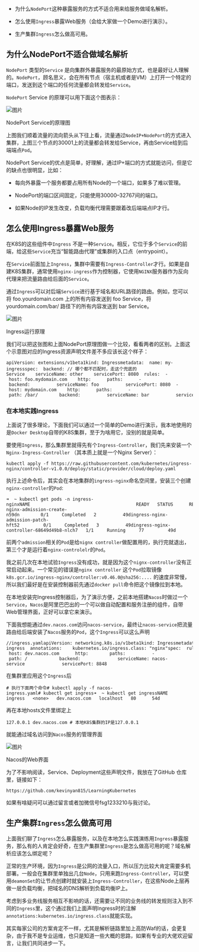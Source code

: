 

-   为什么`NodePort`这种暴露服务的方式不适合用来给服务做域名解析。
    
-   怎么使用`Ingress`暴露Web服务（会给大家做一个Demo进行演示）。
    
-   生产集群`Ingress`怎么做高可用。
    

## 为什么NodePort不适合做域名解析

`NodePort` 类型的`Service` 是向集群外暴露服务的最原始方式，也是最好让人理解的。`NodePort`，顾名思义，会在所有节点（宿主机或者是VM）上打开一个特定的端口，发送到这个端口的任何流量都会转发给`Service`。

`NodePort` Service 的原理可以用下面这个图表示：

![图片](https://mmbiz.qpic.cn/mmbiz_jpg/z4pQ0O5h0f72HGLQiapjiafia6Wrica7RgxSO6pLQMJhUXqSFGMcq0aFdzrwPbELWLwiaHsmLZiaoFhOfI2WV8awcjVA/640?wx_fmt=jpeg)

NodePort Service的原理图

上图我们顺着流量的流向箭头从下往上看，流量通过`NodeIP+NodePort`的方式进入集群，上图三个节点的30001上的流量都会转发给Service，再由Service给到后端端点`Pod`。

NodePort Service的优点是简单，好理解，通过IP+端口的方式就能访问，但是它的缺点也很明显，比如：

-   每向外暴露一个服务都要占用所有Node的一个端口，如果多了难以管理。
    
-   NodePort的端口区间固定，只能使用30000–32767间的端口。
    
-   如果Node的IP发生改变，负载均衡代理需要跟着改后端端点IP才行。
    

## 怎么使用Ingress暴露Web服务

在K8S的这些组件中`Ingress` 不是一种`Service`。相反，它位于多个`Service`的前端，给这些`Service`充当“智能路由代理”或集群的入口点（entrypoint）。

在`Service`前面加上`Ingress`，集群中需要有`Ingress-Controller`才行。如果是自建K8S集群，通常使用`nginx-ingress`作为控制器，它使用`NGINX`服务器作为反向代理来把流量路由给后面的`Service`。

通过`Ingress`可以对后端`Service`进行基于域名和URL路径的路由。例如，您可以将 foo.yourdomain.com 上的所有内容发送到 foo Service，将 yourdomain.com/bar/ 路径下的所有内容发送到 bar Service。

![图片](https://mmbiz.qpic.cn/mmbiz_jpg/z4pQ0O5h0f72HGLQiapjiafia6Wrica7RgxS3WoAIsoGunicvWOBPBZZrq8hz9TeWefGqIh6bibjJia6jdftnQKpia5jRQ/640?wx_fmt=jpeg)

Ingress运行原理

我们可以把这张图和上面NodePort原理图做一个比较，看看两者的区别。上面这个示意图对应的Ingress资源声明文件差不多应该长这个样子：

```auto
apiVersion: extensions/v1beta1kind: Ingressmetadata:  name: my-ingressspec:  backend: // 哪个都不匹配时，走这个兜底的Service    serviceName: other    servicePort: 8080  rules:  - host: foo.mydomain.com    http:      paths:      - backend:          serviceName: foo          servicePort: 8080  - host: mydomain.com    http:      paths:      - path: /bar/        backend:          serviceName: bar          servicePort: 8080
```

### 在本地实践Ingress

上面说了很多理论，下面我们可以通过一个简单的Demo进行演示，我本地使用的是`Docker Desktop`自带的K8S集群，至于为啥用它，没别的就是简单。

要使用`Ingress`，那么集群里就得先有个`Ingress-Controller`，我们先来安装一个`Nginx-Ingress-Controller` （其本质上就是一个Nginx Server）：

```auto
kubectl apply -f https://raw.githubusercontent.com/kubernetes/ingress-nginx/controller-v1.0.0/deploy/static/provider/cloud/deploy.yaml
```

执行上述命令后，其实会在本地集群的`ingress-nginx`命名空间里，安装三个创建`nginx-controller`的`Pod`:

```auto
➜  ~ kubectl get pods -n ingress-nginxNAME                                        READY   STATUS      RESTARTS   AGEingress-nginx-admission-create-n59dn        0/1     Completed   2          49dingress-nginx-admission-patch-hft52         0/1     Completed   3          49dingress-nginx-controller-68649d49b8-nlch7   1/1     Running     77         49d
```

前两个`admission`相关的`Pod`是给`nignx controller`做配置用的，执行完就退出，第三个才是运行着`nginx-controlelr`的`Pod`。

我之前几次在本地试验`Ingress`没有成功，就是因为这个`nignx-controller`没有正常启动起来。一个常见的错误是`nginx controller` 这个`Pod`拉取镜像`k8s.gcr.io/ingress-nginx/controller:v0.46.0@sha256:....` 的速度非常慢，所以我们最好是在安装控制器前先通过`docker pull`命令把这个镜像拉到本地。

在本地安装完Ingress控制器后，为了演示方便，之前本地搭建`Nacos`时做过一个`Service`，`Nacos`是阿里巴巴出的一个可以做自动配置和服务注册的组件，自带Web管理界面，正好可以拿它来演示。

下面我想能通过`dev.nacos.com`访问`nacos-service`，最终让`nacos-service`把流量路由给后端安装了`Nacos`服务的`Pod`，这个`Ingress`可以这么声明

```auto
//ingress.yamlapiVersion: networking.k8s.io/v1beta1kind: Ingressmetadata:  name: nacos-ingress  annotations:    kubernetes.io/ingress.class: "nginx"spec:  rules:    - host: dev.nacos.com      http:        paths:          - path: /            backend:              serviceName: nacos-service              servicePort: 8848
```

在集群里应用这个`Ingress`后

```auto
# 执行下面两个命令# kubectl apply -f nacos-ingress.yaml# kubectl get ingress➜  ~ kubectl get ingressNAME            CLASS    HOSTS           ADDRESS     PORTS   AGEnacos-ingress   <none>   dev.nacos.com   localhost   80      54d
```

再在本地hosts文件里绑定上

```auto
127.0.0.1 dev.nacos.com # 本地K8S集群的IP是127.0.0.1
```

就能通过域名访问到`Nacos`服务的管理界面

![图片](https://mmbiz.qpic.cn/mmbiz_png/z4pQ0O5h0f72HGLQiapjiafia6Wrica7RgxSDOce5Ikos4DQMogPNQOVRiaPMNZ87LbIqF2dIfpglSfBqkLBa9V285Q/640?wx_fmt=png)

Nacos的Web界面

为了不影响阅读，Service、Deployment这些声明文件，我放在了GitHub 仓库里，链接如下：

```auto
https://github.com/kevinyan815/LearningKubernetes
```

如果有啥疑问可以通过留言或者加微信号fsg1233210与我讨论。

## 生产集群`Ingress`怎么做高可用

上面我们聊了`Ingress`怎么暴露服务，以及在本地怎么实践演练用`Ingress`暴露服务，那么有的人肯定会好奇，在生产集群里`Ingress`是怎么做高可用的呢？域名解析应该怎么绑定呢？

正常的生产环境，因为`Ingress`是公网的流量入口，所以压力比较大肯定需要多机部署。一般会在集群里单独出几台`Node`，只用来跑`Ingress-Controller`，可以使用`deamonSet`的让节点创建时就安装上`Ingress-Controller`，在这些Node上层再做一层负载均衡，把域名的DNS解析到负载均衡IP上。

考虑到多业务线服务相互不影响的话，还需要让不同的业务线的转发规则注入到不同的`Ingress`里，这个通过我们上面声明Ingress时的注解`annotations:kubernetes.io/ingress.class`就能实现。

其实每家公司的方案肯定不一样，尤其是解析链路里加上高防Waf的话，会更复杂，由于我不是专业运维，也只是知道一些大概的思路，如果有专业的大佬欢迎留言，让我们共同进步一下。

